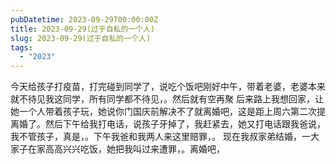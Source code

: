 ```yaml
---
pubDatetime: 2023-09-29T00:00:00Z
title: 2023-09-29(过于自私的一个人)
slug: 2023-09-29(过于自私的一个人)
tags:
  - "2023"
---
```


今天给孩子打疫苗，打完碰到同学了，说吃个饭吧刚好中午，带着老婆，老婆本来就不待见我这同学，所有同学都不待见，。然后就有空再聚
后来路上我想回家，让她一个人带着孩子玩，她说你门国庆前解决不了就离婚吧，这是距上周六第二次提离婚了。然后下午给我打电话，说孩子牙掉了，我赶紧去，她又打电话跟我爸说，我不管孩子，真是，。下午我爸和我两人来这里赔罪，。 现在我叔家弟结婚，一大家子在家高高兴兴吃饭，她把我叫过来遭罪，。离婚吧，
